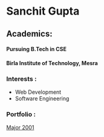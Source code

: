 # Sanchit Gupta

## Academics: 
#### Pursuing B.Tech in CSE
#### Birla Institute of Technology, Mesra

### Interests : 
- Web Development
- Software Engineering


### Portfolio :
[Major 2001](http://github.com/Major2001)

